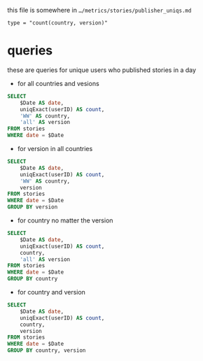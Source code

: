 this file is somewhere in `…/metrics/stories/publisher_uniqs.md`

```raw
type = "count(country, version)"
```

# queries

these are queries for unique users who published stories in a day

* for all countries and vesions
```sql
SELECT
    $Date AS date,
    uniqExact(userID) AS count,
    'WW' AS country,
    'all' AS version
FROM stories
WHERE date = $Date
```

* for version in all countries
```sql
SELECT
    $Date AS date,
    uniqExact(userID) AS count,
    'WW' AS country,
    version
FROM stories
WHERE date = $Date
GROUP BY version
```

* for country no matter the version
```sql
SELECT
    $Date AS date,
    uniqExact(userID) AS count,
    country,
    'all' AS version 
FROM stories
WHERE date = $Date
GROUP BY country
```

* for country and version
```sql
SELECT
    $Date AS date,
    uniqExact(userID) AS count,
    country,
    version
FROM stories
WHERE date = $Date
GROUP BY country, version
```
